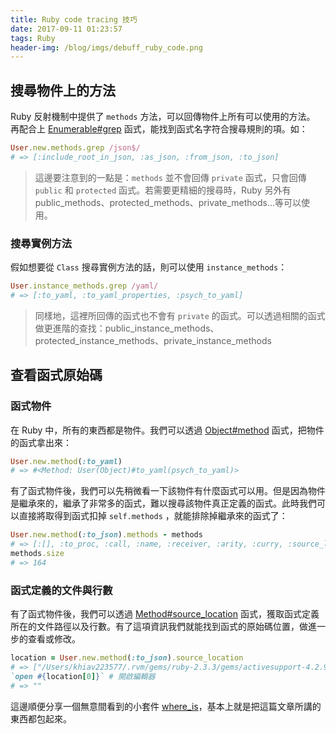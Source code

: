 ```yaml
---
title: Ruby code tracing 技巧
date: 2017-09-11 01:23:57
tags: Ruby
header-img: /blog/imgs/debuff_ruby_code.png
---
```


## 搜尋物件上的方法

Ruby 反射機制中提供了 `methods` 方法，可以回傳物件上所有可以使用的方法。
再配合上 [Enumerable#grep](http://www.rubydoc.info/stdlib/core/Enumerable#grep-instance_method) 函式，能找到函式名字符合搜尋規則的項。如：

```rb
User.new.methods.grep /json$/
# => [:include_root_in_json, :as_json, :from_json, :to_json]
```
> 這邊要注意到的一點是：`methods` 並不會回傳 `private` 函式，只會回傳 `public` 和 `protected` 函式。若需要更精細的搜尋時，Ruby 另外有 public_methods、protected_methods、private_methods...等可以使用。

### 搜尋實例方法

假如想要從 `Class` 搜尋實例方法的話，則可以使用 `instance_methods`：

```rb
User.instance_methods.grep /yaml/
# => [:to_yaml, :to_yaml_properties, :psych_to_yaml]
```

> 同樣地，這裡所回傳的函式也不會有 `private` 的函式。可以透過相關的函式做更進階的查找：public_instance_methods、protected_instance_methods、private_instance_methods

## 查看函式原始碼
### 函式物件

在 Ruby 中，所有的東西都是物件。我們可以透過 [Object#method](http://www.rubydoc.info/stdlib/core/Object:method) 函式，把物件的函式拿出來：
```rb
User.new.method(:to_yaml)
# => #<Method: User(Object)#to_yaml(psych_to_yaml)> 
```

有了函式物件後，我們可以先稍微看一下該物件有什麼函式可以用。但是因為物件是繼承來的，繼承了非常多的函式，難以搜尋該物件真正定義的函式。此時我們可以直接將取得到函式扣掉 `self.methods` ，就能排除掉繼承來的函式了：
```rb
User.new.method(:to_json).methods - methods
# => [:[], :to_proc, :call, :name, :receiver, :arity, :curry, :source_location, :parameters, :original_name, :owner, :unbind, :super_method] 
methods.size
# => 164
```

### 函式定義的文件與行數

有了函式物件後，我們可以透過 [Method#source_location](http://www.rubydoc.info/stdlib/core/Method:source_location) 函式，獲取函式定義所在的文件路徑以及行數。有了這項資訊我們就能找到函式的原始碼位置，做進一步的查看或修改。

```rb
location = User.new.method(:to_json).source_location
# => ["/Users/khiav223577/.rvm/gems/ruby-2.3.3/gems/activesupport-4.2.9/lib/active_support/core_ext/object/json.rb", 31] 
`open #{location[0]}` # 開啟編輯器
# => ""
```

這邊順便分享一個無意間看到的小套件 [where_is](https://github.com/daveallie/where_is)，基本上就是把這篇文章所講的東西都包起來。
